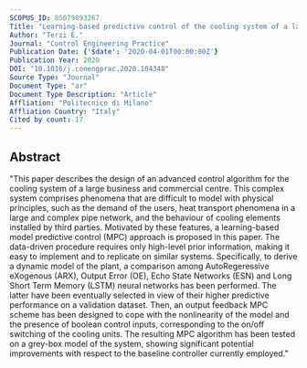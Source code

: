 ```yaml
---
SCOPUS_ID: 85079893267
Title: "Learning-based predictive control of the cooling system of a large business centre"
Author: "Terzi E."
Journal: "Control Engineering Practice"
Publication Date: {'$date': '2020-04-01T00:00:00Z'}
Publication Year: 2020
DOI: "10.1016/j.conengprac.2020.104348"
Source Type: "Journal"
Document Type: "ar"
Document Type Description: "Article"
Affliation: "Politecnico di Milano"
Affliation Country: "Italy"
Cited by count: 17
---
```


## Abstract
"This paper describes the design of an advanced control algorithm for the cooling system of a large business and commercial centre. This complex system comprises phenomena that are difficult to model with physical principles, such as the demand of the users, heat transport phenomena in a large and complex pipe network, and the behaviour of cooling elements installed by third parties. Motivated by these features, a learning-based model predictive control (MPC) approach is proposed in this paper. The data-driven procedure requires only high-level prior information, making it easy to implement and to replicate on similar systems. Specifically, to derive a dynamic model of the plant, a comparison among AutoRegeressive eXogenous (ARX), Output Error (OE), Echo State Networks (ESN) and Long Short Term Memory (LSTM) neural networks has been performed. The latter have been eventually selected in view of their higher predictive performance on a validation dataset. Then, an output feedback MPC scheme has been designed to cope with the nonlinearity of the model and the presence of boolean control inputs, corresponding to the on/off switching of the cooling units. The resulting MPC algorithm has been tested on a grey-box model of the system, showing significant potential improvements with respect to the baseline controller currently employed."
